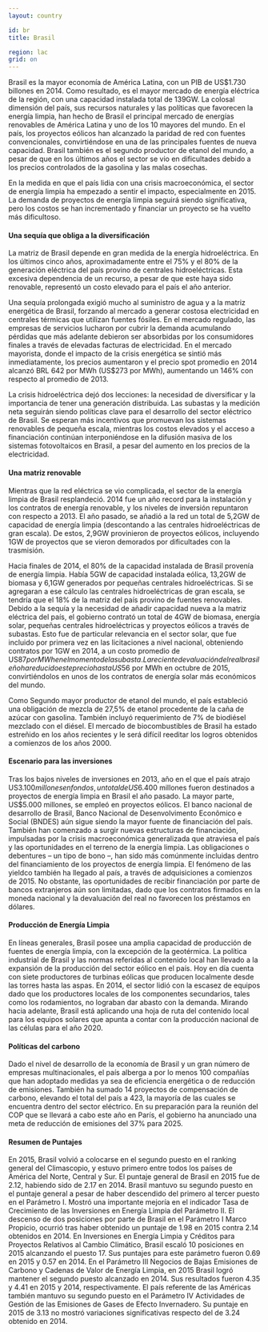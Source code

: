```yaml
---
layout: country

id: br
title: Brasil

region: lac
grid: on
---
```

Brasil es la mayor economía de América Latina, con un PIB de US$1.730 billones en 2014. Como resultado, es el mayor mercado de energía eléctrica de la región, con una capacidad instalada total de 139GW. La colosal dimensión del país, sus recursos naturales y las políticas que favorecen la energía limpia, han hecho de Brasil el principal mercado de energías renovables de América Latina y uno de los 10 mayores del mundo. En el país, los proyectos eólicos han alcanzado la paridad de red con fuentes convencionales, convirtiéndose en una de las principales fuentes de nueva capacidad. Brasil también es el segundo productor de etanol del mundo, a pesar de que en los últimos años el sector se vio en dificultades debido a los precios controlados de la gasolina y las malas cosechas.

En la medida en que el país lidia con una crisis macroeconómica, el sector de energía limpia ha empezado a sentir el impacto, especialmente en 2015. La demanda de proyectos de energía limpia seguirá siendo significativa, pero los costos se han incrementado y financiar un proyecto se ha vuelto más dificultoso.

#### Una sequía que obliga a la diversificación

La matriz de Brasil depende en gran medida de la energía hidroeléctrica. En los últimos cinco años, aproximadamente entre el 75% y el 80% de la generación eléctrica del país provino de centrales hidroeléctricas. Esta excesiva dependencia de un recurso, a pesar de que este haya sido renovable, representó un costo elevado para el país el año anterior. 

Una sequía prolongada exigió mucho al suministro de agua y a la matriz energética de Brasil, forzando al mercado a generar costosa electricidad en centrales térmicas que utilizan fuentes fósiles. En el mercado regulado, las empresas de servicios lucharon por cubrir la demanda acumulando pérdidas que más adelante debieron ser absorbidas por los consumidores finales a través de elevadas facturas de electricidad. En el mercado mayorista, donde el impacto de la crisis energética se sintió más inmediatamente, los precios aumentaron y el precio spot promedio en 2014 alcanzó BRL 642 por MWh (US$273 por MWh), aumentando un 146% con respecto al promedio de 2013.

La crisis hidroeléctrica dejó dos lecciones: la necesidad de diversificar y la importancia de tener una generación distribuida. Las subastas y la medición neta seguirán siendo políticas clave para el desarrollo del sector eléctrico de Brasil. Se esperan más incentivos que promuevan los sistemas renovables de pequeña escala, mientras los costos elevados y el acceso a financiación continúan interponiéndose en la difusión masiva de los sistemas fotovoltaicos en Brasil, a pesar del aumento en los precios de la electricidad.

#### Una matriz renovable

Mientras que la red eléctrica se vio complicada, el sector de la energía limpia de Brasil resplandeció. 2014 fue un año record para la instalación y los contratos de energía renovable, y los niveles de inversión repuntaron con respecto a 2013. El año pasado, se añadió a la red un total de 5,2GW de capacidad de energía limpia (descontando a las centrales hidroeléctricas de gran escala). De estos, 2,9GW provinieron de proyectos eólicos, incluyendo 1GW de proyectos que se vieron demorados por dificultades con la trasmisión. 

Hacia finales de 2014, el 80% de la capacidad instalada de Brasil provenía de energía limpia. Había 5GW de capacidad instalada eólica, 13,2GW de biomasa y 6,1GW generados por pequeñas centrales hidroeléctricas. Si se agregaran a ese cálculo las centrales hidroeléctricas de gran escala, se tendría que el 18% de la matriz del país provino de fuentes renovables.
Debido a la sequía y la necesidad de añadir capacidad nueva a la matriz eléctrica del país, el gobierno contrató un total de 4GW de biomasa, energía solar, pequeñas centrales hidroeléctricas y proyectos eólicos a través de subastas. Esto fue de particular relevancia en el sector solar, que fue incluido por primera vez en las licitaciones a nivel nacional, obteniendo contratos por 1GW en 2014, a un  costo promedio de US$87 por MWh en el momento de la subasta. La reciente devaluación del real brasileño ha reducido este precio hasta US$56 por MWh en octubre de 2015, convirtiéndolos en unos de los contratos de energía solar más económicos del mundo.

Como Segundo mayor productor de etanol del mundo, el país estableció una obligación de mezcla de 27,5% de etanol procedente de la caña de azúcar con gasolina. También incluyó requerimiento de 7% de biodiésel mezclado con el diésel. El mercado de biocombustibles de Brasil ha estado estreñido en los años recientes y le será difícil reeditar los logros obtenidos a comienzos de los años 2000.


#### Escenario para las inversiones

Tras los bajos niveles de inversiones en 2013, año en el que el país atrajo US$3.100 millones en fondos, un total de US$6.400 millones fueron destinados a proyectos de energía limpia en Brasil el año pasado. La mayor parte, US$5.000 millones, se empleó en proyectos eólicos. El banco nacional de desarrollo de Brasil, Banco Nacional de Desenvolvimento Econômico e Social (BNDES) aún sigue siendo la mayor fuente de financiación del país. También han comenzado a surgir nuevas estructuras de financiación, impulsadas por la crisis macroeconómica generalizada que atraviesa el país y las oportunidades en el terreno de la energía limpia. Las obligaciones o debentures – un tipo de bono –, han sido más comúnmente incluidas dentro del financiamiento de los proyectos de energía limpia. El fenómeno de las yieldco  también ha llegado al país, a través de adquisiciones a comienzos de 2015. No obstante, las oportunidades de recibir financiación por parte de bancos extranjeros aún son limitadas, dado que los contratos firmados en la moneda nacional y la devaluación del real no favorecen los préstamos en dólares.

#### Producción de Energía Limpia

En líneas generales, Brasil posee una amplia capacidad de producción de fuentes de energía limpia, con la excepción de la geotérmica. La política industrial de Brasil y las normas referidas al contenido local han llevado a la expansión de la producción del sector eólico en el país. Hoy en día cuenta con siete productores de turbinas eólicas que producen localmente desde las torres hasta las aspas. En 2014, el sector lidió con la escasez de equipos dado que los productores locales de los componentes secundarios, tales como los rodamientos, no lograban dar abasto con la demanda. Mirando hacia adelante, Brasil está aplicando una hoja de ruta del contenido local para los equipos solares que apunta a contar con la producción nacional de las células para el año 2020.

#### Políticas del carbono

Dado el nivel de desarrollo de la economía de Brasil y un gran número de empresas multinacionales, el país alberga a por lo menos 100 compañías que han adoptado medidas ya sea de eficiencia energética o de reducción de emisiones. También ha sumado 14 proyectos de compensación de carbono, elevando el total del país a 423, la mayoría de las cuales se encuentra dentro del sector eléctrico. En su preparación para la reunión del COP que se llevará a cabo este año en París, el gobierno ha anunciado una meta de reducción de emisiones del 37% para 2025.

#### Resumen de Puntajes 

En 2015, Brasil volvió a colocarse en el segundo puesto en el ranking general del Climascopio, y estuvo primero entre todos los países de América del Norte, Central y Sur. El puntaje general de Brasil en 2015 fue de 2.12, habiendo sido de 2.17 en 2014.
Brasil mantuvo su segundo puesto en el puntaje general a pesar de haber descendido del primero al tercer puesto en el Parámetro I. Mostró una importante mejoría en el indicador Tasa de   Crecimiento de las Inversiones en Energía Limpia del Parámetro II.
El descenso de dos posiciones por parte de Brasil en el Parámetro I Marco Propicio, ocurrió tras haber obtenido un puntaje de 1.98 en 2015 contra 2.14 obtenidos en 2014.
En Inversiones en Energía Limpia y Créditos para Proyectos Relativos al Cambio Climático, Brasil escaló 10 posiciones en 2015 alcanzando el puesto 17. Sus puntajes para este parámetro fueron 0.69 en 2015 y 0.57 en 2014.
En el Parámetro III Negocios de Bajas Emisiones de Carbono y Cadenas de Valor de Energía Limpia, en 2015 Brasil logró mantener el segundo puesto alcanzado en 2014. Sus resultados fueron 4.35 y 4.41 en 2015 y 2014, respectivamente.
El país referente de las Américas también mantuvo su segundo puesto en el Parámetro IV Actividades de Gestión de las Emisiones de Gases de Efecto Invernadero. Su puntaje en 2015 de 3.13 no mostró variaciones significativas respecto del de 3.24 obtenido en 2014.
